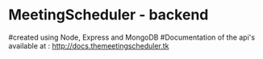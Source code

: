 ﻿# MeetingScheduler - backend
 ﻿#created using Node, Express and MongoDB
 ﻿#Documentation of the api's available at : http://docs.themeetingscheduler.tk
